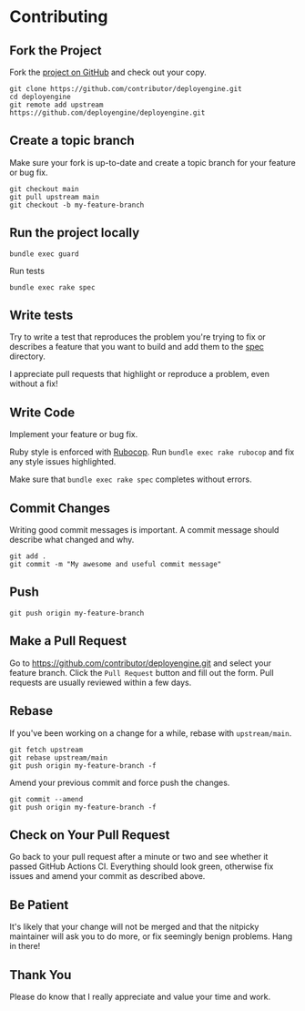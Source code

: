 # Contributing

## Fork the Project

Fork the [project on GitHub](https://github.com/deployengine/deployengine) and check out your copy.

```
git clone https://github.com/contributor/deployengine.git
cd deployengine
git remote add upstream  https://github.com/deployengine/deployengine.git
```

## Create a topic branch

Make sure your fork is up-to-date and create a topic branch for your feature or bug fix.

```
git checkout main
git pull upstream main
git checkout -b my-feature-branch
```

## Run the project locally

```
bundle exec guard
```

Run tests

```
bundle exec rake spec
```

## Write tests

Try to write a test that reproduces the problem you're trying to fix or describes a feature that you want to build and add them to the [spec](spec) directory.

I appreciate pull requests that highlight or reproduce a problem, even without a fix!

## Write Code

Implement your feature or bug fix.

Ruby style is enforced with [Rubocop](https://github.com/rubocop/rubocop). Run `bundle exec rake rubocop` and fix any style issues highlighted.

Make sure that `bundle exec rake spec` completes without errors.

## Commit Changes

Writing good commit messages is important. A commit message should describe what changed and why.

```
git add .
git commit -m "My awesome and useful commit message"
```

## Push

```
git push origin my-feature-branch
```

## Make a Pull Request

Go to https://github.com/contributor/deployengine.git and select your feature branch. Click the `Pull Request` button and fill out the form. Pull requests are usually reviewed within a few days.

## Rebase

If you've been working on a change for a while, rebase with `upstream/main`.

```
git fetch upstream
git rebase upstream/main
git push origin my-feature-branch -f
```

Amend your previous commit and force push the changes.

```
git commit --amend
git push origin my-feature-branch -f
```

## Check on Your Pull Request

Go back to your pull request after a minute or two and see whether it passed GitHub Actions CI. Everything should look green, otherwise fix issues and amend your commit as described above.

## Be Patient

It's likely that your change will not be merged and that the nitpicky maintainer will ask you to do more, or fix seemingly benign problems. Hang in there!

## Thank You

Please do know that I really appreciate and value your time and work.